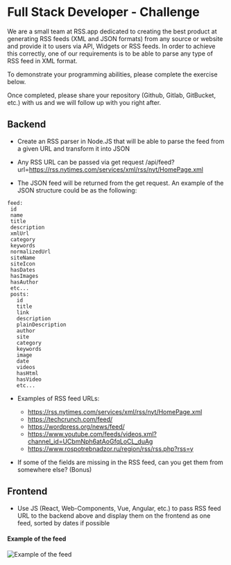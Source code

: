 # Full Stack Developer - Challenge

We are a small team at RSS.app dedicated to creating the best product at generating RSS feeds (XML and JSON formats) from any source or website and provide it to users via API, Widgets or RSS feeds. In order to achieve this correctly, one of our requirements is to be able to parse any type of RSS feed in XML format.

To demonstrate your programming abilities, please complete the exercise below.

Once completed, please share your repository (Github, Gitlab, GitBucket, etc.) with us and we will follow up with you right after.

## Backend

- Create an RSS parser in Node.JS that will be able to parse the feed from a given URL and transform it into JSON

- Any RSS URL can be passed via get request /api/feed?url=https://rss.nytimes.com/services/xml/rss/nyt/HomePage.xml

- The JSON feed will be returned from the get request. An example of the JSON structure could be as the following:

```
feed:
 id
 name
 title
 description
 xmlUrl
 category
 keywords
 normalizedUrl
 siteName
 siteIcon
 hasDates
 hasImages
 hasAuthor
 etc...
 posts:
   id
   title
   link
   description
   plainDescription
   author
   site
   category
   keywords
   image
   date
   videos
   hasHtml
   hasVideo
   etc...
```

- Examples of RSS feed URLs:
  - https://rss.nytimes.com/services/xml/rss/nyt/HomePage.xml
  - https://techcrunch.com/feed/
  - https://wordpress.org/news/feed/
  - https://www.youtube.com/feeds/videos.xml?channel_id=UCbmNph6atAoGfqLoCL_duAg
  - https://www.rospotrebnadzor.ru/region/rss/rss.php?rss=y

- If some of the fields are missing in the RSS feed, can you get them from somewhere else? (Bonus)

## Frontend

- Use JS (React, Web-Components, Vue, Angular, etc.) to pass RSS feed URL to the backend above and display them on the frontend as one feed, sorted by dates if possible

#### Example of the feed

![Example of the feed](https://github.com/RSSapp/interview/blob/master/feed-example.png)
